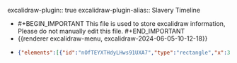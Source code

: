 excalidraw-plugin:: true
excalidraw-plugin-alias:: Slavery Timeline

- #+BEGIN_IMPORTANT
  This file is used to store excalidraw information, Please do not manually edit this file.
  #+END_IMPORTANT
- {{renderer excalidraw-menu, excalidraw-2024-06-05-10-12-18}}
- ```json
  {"elements":[{"id":"nOfTEYXTHdyLHws91UXA7","type":"rectangle","x":308.28956821986617,"y":184.6999018532889,"width":319.8699951171875,"height":153.98773193359372,"angle":0,"strokeColor":"#1e1e1e","backgroundColor":"transparent","fillStyle":"solid","strokeWidth":2,"strokeStyle":"solid","roughness":1,"opacity":100,"groupIds":[],"frameId":null,"roundness":{"type":3},"seed":731200675,"version":225,"versionNonce":1612709891,"isDeleted":false,"boundElements":[{"type":"text","id":"4Im33n0x77DosmhvS58g8"},{"id":"jFGCGr1IvDElKDEfWnW7o","type":"arrow"}],"updated":1717539471348,"link":null,"locked":false},{"id":"4Im33n0x77DosmhvS58g8","type":"text","x":313.834688459124,"y":199.19376782008578,"width":308.7797546386719,"height":125,"angle":0,"strokeColor":"#1e1e1e","backgroundColor":"transparent","fillStyle":"solid","strokeWidth":2,"strokeStyle":"solid","roughness":1,"opacity":100,"groupIds":[],"frameId":null,"roundness":null,"seed":298561539,"version":406,"versionNonce":2093418403,"isDeleted":false,"boundElements":null,"updated":1717539471348,"link":null,"locked":false,"text":"The colonial period 1594-1775:\n\nThe period of English colonial \ncontrol of what was to become\nthe United States.","fontSize":20,"fontFamily":1,"textAlign":"center","verticalAlign":"middle","baseline":118,"containerId":"nOfTEYXTHdyLHws91UXA7","originalText":"The colonial period 1594-1775:\n\nThe period of English colonial control of what was to become the United States.","lineHeight":1.25},{"id":"h7LbjXmU8pVsaIQxZgbNl","type":"rectangle","x":849.3350219726562,"y":178.64882850646973,"width":354.19396972656244,"height":185,"angle":0,"strokeColor":"#1e1e1e","backgroundColor":"transparent","fillStyle":"solid","strokeWidth":2,"strokeStyle":"solid","roughness":1,"opacity":100,"groupIds":[],"frameId":null,"roundness":{"type":3},"seed":1272686509,"version":646,"versionNonce":516896205,"isDeleted":false,"boundElements":[{"type":"text","id":"v7F0gMpcwhtdhRG-ppLg5"},{"id":"jFGCGr1IvDElKDEfWnW7o","type":"arrow"},{"id":"HP84lyATlZCS7Sw-naevr","type":"arrow"}],"updated":1717539492741,"link":null,"locked":false},{"id":"v7F0gMpcwhtdhRG-ppLg5","type":"text","x":858.9521484375,"y":183.64882850646973,"width":334.959716796875,"height":175,"angle":0,"strokeColor":"#1e1e1e","backgroundColor":"transparent","fillStyle":"solid","strokeWidth":2,"strokeStyle":"solid","roughness":1,"opacity":100,"groupIds":[],"frameId":null,"roundness":null,"seed":1509994755,"version":540,"versionNonce":171537443,"isDeleted":false,"boundElements":null,"updated":1717539358646,"link":null,"locked":false,"text":"The War of independence (the \nAmerican Revolution) 1776-1788:\n\nthe war between the English \nGovernment and the English \ncolonists who wanted independent \nrule","fontSize":20,"fontFamily":1,"textAlign":"center","verticalAlign":"middle","baseline":168,"containerId":"h7LbjXmU8pVsaIQxZgbNl","originalText":"The War of independence (the American Revolution) 1776-1788:\n\nthe war between the English Government and the English colonists who wanted independent rule","lineHeight":1.25},{"id":"aSOY0q8ropybomXlFJ_28","type":"text","x":1189,"y":298.0081272125244,"width":10,"height":25,"angle":0,"strokeColor":"#1e1e1e","backgroundColor":"transparent","fillStyle":"solid","strokeWidth":2,"strokeStyle":"solid","roughness":1,"opacity":100,"groupIds":[],"frameId":null,"roundness":null,"seed":1549177645,"version":2,"versionNonce":1652780013,"isDeleted":true,"boundElements":null,"updated":1717539265894,"link":null,"locked":false,"text":"","fontSize":20,"fontFamily":1,"textAlign":"left","verticalAlign":"top","baseline":18,"containerId":null,"originalText":"","lineHeight":1.25},{"id":"jFGCGr1IvDElKDEfWnW7o","type":"arrow","x":645.2692958286832,"y":260.7007748345337,"width":187.2689121791293,"height":5.878932158982366,"angle":0,"strokeColor":"#1e1e1e","backgroundColor":"transparent","fillStyle":"solid","strokeWidth":2,"strokeStyle":"solid","roughness":1,"opacity":100,"groupIds":[],"frameId":null,"roundness":{"type":2},"seed":1005734605,"version":484,"versionNonce":153655939,"isDeleted":false,"boundElements":null,"updated":1717539479047,"link":null,"locked":false,"points":[[0,0],[187.2689121791293,5.878932158982366]],"lastCommittedPoint":[126.34130859375,2.921173095703125],"startBinding":{"elementId":"nOfTEYXTHdyLHws91UXA7","focus":-0.07987540119509777,"gap":17.10973249162953},"endBinding":{"elementId":"h7LbjXmU8pVsaIQxZgbNl","focus":-0.01547819498142594,"gap":16.79681396484375},"startArrowhead":null,"endArrowhead":"arrow"},{"id":"Z5sXW3VfGn49eypl8QPsf","type":"rectangle","x":710.5787789481026,"y":478.17486218043746,"width":499.52294921875,"height":142.40786743164062,"angle":0,"strokeColor":"#1e1e1e","backgroundColor":"transparent","fillStyle":"solid","strokeWidth":2,"strokeStyle":"solid","roughness":1,"opacity":100,"groupIds":[],"frameId":null,"roundness":{"type":3},"seed":889963181,"version":340,"versionNonce":2060899843,"isDeleted":false,"boundElements":[{"type":"text","id":"y-JgfUsmnKt2uv-WyTJtY"},{"id":"HP84lyATlZCS7Sw-naevr","type":"arrow"},{"id":"tq53OssN4S7Xk2YUCEOQS","type":"arrow"}],"updated":1717539599079,"link":null,"locked":false},{"id":"y-JgfUsmnKt2uv-WyTJtY","type":"text","x":717.1604745047432,"y":486.87879589625777,"width":486.35955810546875,"height":125,"angle":0,"strokeColor":"#1e1e1e","backgroundColor":"transparent","fillStyle":"solid","strokeWidth":2,"strokeStyle":"solid","roughness":1,"opacity":100,"groupIds":[],"frameId":null,"roundness":null,"seed":9137059,"version":486,"versionNonce":18310051,"isDeleted":false,"boundElements":null,"updated":1717539499575,"link":null,"locked":false,"text":"The Antebellum Period 1789-1960:\n\nThe initial period of the American republic, dating\nbetween the ratification of the US constitution \nand the Civil War.","fontSize":20,"fontFamily":1,"textAlign":"center","verticalAlign":"middle","baseline":118,"containerId":"Z5sXW3VfGn49eypl8QPsf","originalText":"The Antebellum Period 1789-1960:\n\nThe initial period of the American republic, dating between the ratification of the US constitution and the Civil War.","lineHeight":1.25},{"id":"rvzNBrXm9hOqmyJJYfngI","type":"arrow","x":1021.6852416992188,"y":378.75013160705566,"width":192.06817626953125,"height":69.37820434570312,"angle":0,"strokeColor":"#1e1e1e","backgroundColor":"transparent","fillStyle":"solid","strokeWidth":2,"strokeStyle":"solid","roughness":1,"opacity":100,"groupIds":[],"frameId":null,"roundness":{"type":2},"seed":1981674477,"version":171,"versionNonce":1176804291,"isDeleted":true,"boundElements":[],"updated":1717539431351,"link":null,"locked":false,"points":[[0,0],[-95.66900634765625,62.075225830078125],[-105.162841796875,69.37820434570312],[-79.60247802734375,53.311676025390625],[-134.37469482421875,63.53582763671875],[-192.06817626953125,60.614654541015625]],"lastCommittedPoint":[-192.06817626953125,60.614654541015625],"startBinding":{"elementId":"h7LbjXmU8pVsaIQxZgbNl","focus":-0.5039356514413513,"gap":15.101303100585938},"endBinding":{"elementId":"Z5sXW3VfGn49eypl8QPsf","focus":-0.9862198519257109,"gap":12.4150390625},"startArrowhead":null,"endArrowhead":"arrow"},{"id":"ltsnQJ2sE0tY1SeT4XXGM","type":"text","x":926.8274103476258,"y":427.71737496237967,"width":10,"height":25,"angle":0,"strokeColor":"#1e1e1e","backgroundColor":"transparent","fillStyle":"solid","strokeWidth":2,"strokeStyle":"solid","roughness":1,"opacity":100,"groupIds":[],"frameId":null,"roundness":null,"seed":1682506147,"version":2,"versionNonce":1638242339,"isDeleted":true,"boundElements":null,"updated":1717539430558,"link":null,"locked":false,"text":"","fontSize":20,"fontFamily":1,"textAlign":"center","verticalAlign":"middle","baseline":18,"containerId":"rvzNBrXm9hOqmyJJYfngI","originalText":"","lineHeight":1.25},{"id":"r9vEuRyzVFjfsyA1DHk0c","type":"arrow","x":1004.1272218432333,"y":384.59250831604,"width":149.5399378931363,"height":40.16632080078131,"angle":0,"strokeColor":"#1e1e1e","backgroundColor":"transparent","fillStyle":"solid","strokeWidth":2,"strokeStyle":"solid","roughness":1,"opacity":100,"groupIds":[],"frameId":null,"roundness":{"type":2},"seed":1120071331,"version":348,"versionNonce":1645798211,"isDeleted":true,"boundElements":null,"updated":1717539458192,"link":null,"locked":false,"points":[[0,0],[-41.596154948702065,32.13305664062506],[-149.5399378931363,40.16632080078131]],"lastCommittedPoint":[-118.30810546875,51.120758056640625],"startBinding":{"elementId":"h7LbjXmU8pVsaIQxZgbNl","focus":-0.41958158391382394,"gap":20.943679809570256},"endBinding":{"elementId":"Z5sXW3VfGn49eypl8QPsf","focus":-1.0007100869305907,"gap":18.98773193359375},"startArrowhead":null,"endArrowhead":"arrow"},{"id":"HP84lyATlZCS7Sw-naevr","type":"arrow","x":1220.6387590680802,"y":258.4533722172294,"width":62.59713309151812,"height":269.29734963286757,"angle":0,"strokeColor":"#1e1e1e","backgroundColor":"transparent","fillStyle":"solid","strokeWidth":2,"strokeStyle":"solid","roughness":1,"opacity":100,"groupIds":[],"frameId":null,"roundness":{"type":2},"seed":834332707,"version":160,"versionNonce":1011939139,"isDeleted":false,"boundElements":null,"updated":1717539499577,"link":null,"locked":false,"points":[[0,0],[62.59713309151812,135.62648228236623],[5.216500418526721,269.29734963286757]],"lastCommittedPoint":[-18.77894810267844,288.988778250558],"startBinding":{"elementId":"h7LbjXmU8pVsaIQxZgbNl","focus":-0.9102628962587825,"gap":17.109767368861412},"endBinding":{"elementId":"Z5sXW3VfGn49eypl8QPsf","focus":0.9140422451717906,"gap":15.753531319754302},"startArrowhead":null,"endArrowhead":"arrow"},{"id":"wdux-CMcVC_UW5R2mXsBT","type":"rectangle","x":298.3783220563615,"y":605.3442869764501,"width":317.15746198381703,"height":193.00702776227683,"angle":0,"strokeColor":"#1e1e1e","backgroundColor":"transparent","fillStyle":"solid","strokeWidth":2,"strokeStyle":"solid","roughness":1,"opacity":100,"groupIds":[],"frameId":null,"roundness":{"type":3},"seed":632832643,"version":254,"versionNonce":152745037,"isDeleted":false,"boundElements":[{"type":"text","id":"AuGC97lLetamjhv_suHPm"},{"id":"tq53OssN4S7Xk2YUCEOQS","type":"arrow"},{"id":"ZdUbSz5ISAgXT3Npmjjd1","type":"arrow"}],"updated":1717539697712,"link":null,"locked":false},{"id":"AuGC97lLetamjhv_suHPm","type":"text","x":305.80718122209817,"y":614.3478008575885,"width":302.29974365234375,"height":175,"angle":0,"strokeColor":"#1e1e1e","backgroundColor":"transparent","fillStyle":"solid","strokeWidth":2,"strokeStyle":"solid","roughness":1,"opacity":100,"groupIds":[],"frameId":null,"roundness":null,"seed":493054573,"version":349,"versionNonce":432274477,"isDeleted":false,"boundElements":null,"updated":1717539588544,"link":null,"locked":false,"text":"The American Civil War 1860-\n1865:\n\nThe war between the southern\nstates of the Confederacy \nand the northern states of \nthe Union.","fontSize":20,"fontFamily":1,"textAlign":"center","verticalAlign":"middle","baseline":168,"containerId":"wdux-CMcVC_UW5R2mXsBT","originalText":"The American Civil War 1860-1865:\n\nThe war between the southern states of the Confederacy and the northern states of the Union.","lineHeight":1.25},{"id":"tq53OssN4S7Xk2YUCEOQS","type":"arrow","x":693.7818952287946,"y":545.0947829543285,"width":233.6949811662946,"height":45.90436662946422,"angle":0,"strokeColor":"#1e1e1e","backgroundColor":"transparent","fillStyle":"solid","strokeWidth":2,"strokeStyle":"solid","roughness":1,"opacity":100,"groupIds":[],"frameId":null,"roundness":{"type":2},"seed":1349162221,"version":180,"versionNonce":252175053,"isDeleted":false,"boundElements":null,"updated":1717539599084,"link":null,"locked":false,"points":[[0,0],[-141.88616071428567,-3.129839215959805],[-233.6949811662946,42.774527413504416]],"lastCommittedPoint":[-233.6949811662946,42.774527413504416],"startBinding":{"elementId":"Z5sXW3VfGn49eypl8QPsf","focus":-0.020804013096571393,"gap":16.79688371930797},"endBinding":{"elementId":"wdux-CMcVC_UW5R2mXsBT","focus":-0.6394662287857038,"gap":17.47497660861717},"startArrowhead":null,"endArrowhead":"arrow"},{"id":"UBZMzo2AExfz937Rw7v3t","type":"rectangle","x":729.253435407366,"y":830.9538527785472,"width":446.52430943080356,"height":145.4328264508929,"angle":0,"strokeColor":"#1e1e1e","backgroundColor":"transparent","fillStyle":"solid","strokeWidth":2,"strokeStyle":"solid","roughness":1,"opacity":100,"groupIds":[],"frameId":null,"roundness":{"type":3},"seed":1604432931,"version":119,"versionNonce":658752771,"isDeleted":false,"boundElements":[{"type":"text","id":"wjAurUx5X3GcEggql3sqe"},{"id":"ZdUbSz5ISAgXT3Npmjjd1","type":"arrow"}],"updated":1717539703189,"link":null,"locked":false},{"id":"wjAurUx5X3GcEggql3sqe","type":"text","x":735.7257646833148,"y":841.1702660039937,"width":433.57965087890625,"height":125,"angle":0,"strokeColor":"#1e1e1e","backgroundColor":"transparent","fillStyle":"solid","strokeWidth":2,"strokeStyle":"solid","roughness":1,"opacity":100,"groupIds":[],"frameId":null,"roundness":null,"seed":183040803,"version":273,"versionNonce":355085475,"isDeleted":false,"boundElements":null,"updated":1717539703189,"link":null,"locked":false,"text":"The Postbellum period 1866-1913:\n\nThe time of Reconstruction after the Civil \nWar, leading up to the beginning of World \nWar One.","fontSize":20,"fontFamily":1,"textAlign":"center","verticalAlign":"middle","baseline":118,"containerId":"UBZMzo2AExfz937Rw7v3t","originalText":"The Postbellum period 1866-1913:\n\nThe time of Reconstruction after the Civil War, leading up to the beginning of World War One.","lineHeight":1.25},{"id":"8eaTwuz2S7Sy2XQaDF8di","type":"arrow","x":630.141845703125,"y":704.7168009509802,"width":86.59223284040172,"height":164.83838762555808,"angle":0,"strokeColor":"#1e1e1e","backgroundColor":"transparent","fillStyle":"solid","strokeWidth":2,"strokeStyle":"solid","roughness":1,"opacity":100,"groupIds":[],"frameId":null,"roundness":{"type":2},"seed":2020186189,"version":143,"versionNonce":509970691,"isDeleted":true,"boundElements":null,"updated":1717539684023,"link":null,"locked":false,"points":[[0,0],[44.86101422991078,91.80868966238847],[86.59223284040172,164.83838762555808]],"lastCommittedPoint":[86.59223284040172,164.83838762555808],"startBinding":{"elementId":"wdux-CMcVC_UW5R2mXsBT","focus":-0.8349765215560108,"gap":14.606061662946445},"endBinding":{"elementId":"UBZMzo2AExfz937Rw7v3t","focus":-0.9067999002556986,"gap":16.69250488281267},"startArrowhead":null,"endArrowhead":"arrow"},{"id":"kxEJRpe4iz3Nki5uJfyR5","type":"arrow","x":632.228288922991,"y":705.7600661574535,"width":83.4625244140625,"height":169.01153564453125,"angle":0,"strokeColor":"#1e1e1e","backgroundColor":"transparent","fillStyle":"solid","strokeWidth":2,"strokeStyle":"solid","roughness":1,"opacity":100,"groupIds":[],"frameId":null,"roundness":{"type":2},"seed":1892934627,"version":58,"versionNonce":1226327491,"isDeleted":true,"boundElements":null,"updated":1717539689482,"link":null,"locked":false,"points":[[0,0],[83.4625244140625,169.01153564453125]],"lastCommittedPoint":[83.4625244140625,169.01153564453125],"startBinding":{"elementId":"wdux-CMcVC_UW5R2mXsBT","focus":-0.8404946439243945,"gap":16.6925048828125},"endBinding":{"elementId":"UBZMzo2AExfz937Rw7v3t","focus":-0.9404143120510604,"gap":17.735770089285836},"startArrowhead":null,"endArrowhead":"arrow"},{"id":"ZdUbSz5ISAgXT3Npmjjd1","type":"arrow","x":456.9571184430804,"y":818.4344087216275,"width":253.5172816685266,"height":85.99943006711828,"angle":0,"strokeColor":"#1e1e1e","backgroundColor":"transparent","fillStyle":"solid","strokeWidth":2,"strokeStyle":"solid","roughness":1,"opacity":100,"groupIds":[],"frameId":null,"roundness":{"type":2},"seed":815716515,"version":274,"versionNonce":31052867,"isDeleted":false,"boundElements":null,"updated":1717539708823,"link":null,"locked":false,"points":[[0,0],[85.54905482700883,73.02969796316972],[253.5172816685266,85.99943006711828]],"lastCommittedPoint":[259.77696010044633,56.337193080357224],"startBinding":{"elementId":"wdux-CMcVC_UW5R2mXsBT","focus":0.5027977739884831,"gap":20.083093982900607},"endBinding":{"elementId":"UBZMzo2AExfz937Rw7v3t","focus":-0.2162495573864216,"gap":18.779035295759115},"startArrowhead":null,"endArrowhead":"arrow"}],"files":{},"appState":{"gridSize":null,"viewBackgroundColor":"#ffffff","zoom":{"value":0.7000000000000001},"offsetTop":19.991872787475586,"offsetLeft":0,"scrollX":300.4649309430803,"scrollY":-13.412684020699832,"viewModeEnabled":false,"zenModeEnabled":false}}
  ```